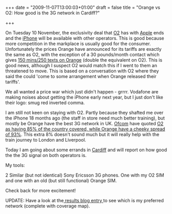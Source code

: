 +++
date = "2009-11-07T13:00:03+01:00"
draft = false
title = "Orange vs O2: How good is the 3G network in Cardiff?"

+++

<p>On Tuesday 10 November, the exclusivity deal that <a href="http://www.o2.co.uk">O2</a> has with <a href="http://www.apple.com">Apple</a> ends and the <a href="http://www.apple.com/iphone">iPhone</a> will be available with other operators. This is good because more competition in the markplace is usually good for the consumer. Unfortunately the prices Orange have announced for its tariffs are exactly the same as O2, with the exception of a 30 pounds/month contact which gives <a href="http://shop.orange.co.uk/iphone/" target="_blank">150 mins/250 texts on Orange</a> (double the equivalent on O2). This is good news, although I suspect O2 would match this if I went to them an threatened to move. This is based on a conversation with O2 where they said the could 'come to some arrangement when Orange released their tariffs'.</p>

<p>We all wanted a price war which just didn't happen - grrrr. Vodafone are making noises about getting the iPhone early next year, but I just don't like their logo: smug red inverted comma.</p>

<p>I am still not keen on staying with O2. Partly because they shafted me over the iPhone 18 months ago (the staff in store need much better training), but mostly be Orange have the best 3G network in UK. <a href="http://www.ofcom.org.uk/" target="_blank">Ofcom</a> have quoted <a href="http://www.ofcom.org.uk/radiocomms/ifi/licensing/classes/broadband/cellular/3g/maps/3gmaps/" target="_blank">O2 as having 85% of the country covered, while Orange have a cheeky spread of 93%</a>. This extra 8% doesn't sound much but it will really help with the train journey to London and Liverpool.</p>

<p>Today I am going about some errands in <a href="http://en.wikipedia.org/wiki/Cardiff">Cardiff</a> and will report on how good the the 3G signal on both operators is.</p>

<p>My tools:</p>

<p>2 Similar (but not identical) Sony Ericsson 3G phones. One with my O2 SIM and one with an old (but still functional) Orange SIM.</p>

<p>Check back for more excitement!</p>

<p>UPDATE: Have a look at the<a href="/2009/11/3g-reception-in-cardiff-the-result/"> results blog entry </a>to see which is my preferred network (complete with coverage map).</p>